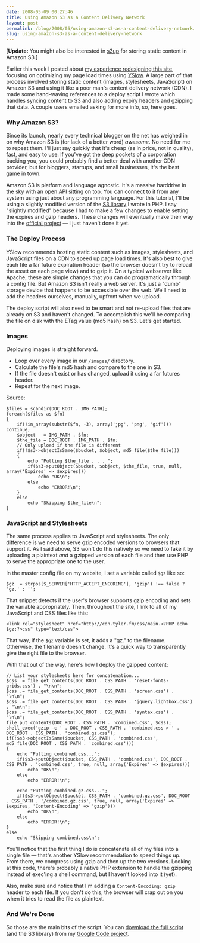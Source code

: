 ```yaml
---
date: 2008-05-09 00:27:46
title: Using Amazon S3 as a Content Delivery Network
layout: post
permalink: /blog/2008/05/using-amazon-s3-as-a-content-delivery-network/index.html
slug: using-amazon-s3-as-a-content-delivery-network
---
```

[**Update:** You might also be interested in [s3up](http://clickontyler.com/blog/2009/02/serving-static-content-on-amazon-s3-with-s3up/) for storing static content in Amazon S3.]

Earlier this week I posted about [my experience redesigning this site](http://clickontyler.com/blog/2008/05/building-a-better-website-with-yahoo/), focusing on optimizing my page load times using [YSlow](http://developer.yahoo.com/yslow/). A large part of that process involved storing static content (images, stylesheets, JavaScript) on Amazon S3 and using it like a poor man's content delivery network (CDN). I made some hand-waving references to a deploy script I wrote which handles syncing content to S3 and also adding expiry headers and gzipping that data. A couple users emailed asking for more info, so, here goes.

### Why Amazon S3? ###

Since its launch, nearly every technical blogger on the net has weighed in on why Amazon S3 is (for lack of a better word) _awesome_. No need for me to repeat them. I'll just say quickly that it's cheap (as in price, not in quality), fast, and easy to use. If you've got the deep pockets of a corporation backing you, you could probably find a better deal with another CDN provider, but for bloggers, startups, and small businesses, it's the best game in town.

Amazon S3 is platform and language agnostic. It's a massive harddrive in the sky with an open API sitting on top. You can connect to it from any system using just about any programming language. For this tutorial, I'll be using a slightly modified version of the [S3 library](/amazon-php-aws/) I wrote in PHP. I say "slightly modified" because I had to make a few changes to enable setting the expires and gzip headers. These changes will eventually make their way into the [official project](http://code.google.com/p/php-aws/) &mdash; I just haven't done it yet.

### The Deploy Process ###

YSlow recommends hosting static content such as images, stylesheets, and JavaScript files on a CDN to speed up page load times. It's also best to give each file a far future expiration header (so the browser doesn't try to reload the asset on each page view) and to gzip it. On a typical webserver like Apache, these are simple changes that you can do programatically through a config file. But Amazon S3 isn't really a web server. It's just a "dumb" storage device that happens to be accessible over the web. We'll need to add the headers ourselves, manually, upfront when we upload.

The deploy script will also need to be smart and not re-upload files that are already on S3 and haven't changed. To accomplish this we'll be comparing the file on disk with the ETag value (md5 hash) on S3. Let's get started.

### Images ###

Deploying images is straight forward.

 * Loop over every image in our `/images/` directory.
 * Calculate the file's md5 hash and compare to the one in S3.
 * If the file doesn't exist or has changed, upload it using a far futures header.
 * Repeat for the next image.

Source:

    $files = scandir(DOC_ROOT . IMG_PATH);
    foreach($files as $fn)
    {
        if(!in_array(substr($fn, -3), array('jpg', 'png', 'gif'))) continue;
        $object   = IMG_PATH . $fn;
        $the_file = DOC_ROOT . IMG_PATH . $fn;
        // Only upload if the file is different
        if(!$s3->objectIsSame($bucket, $object, md5_file($the_file)))
        {
            echo "Putting $the_file . . . ";
            if($s3->putObject($bucket, $object, $the_file, true, null, array('Expires' => $expires)))
                echo "OK\n";
            else
                echo "ERROR!\n";
        }
        else
            echo "Skipping $the_file\n";
    }


### JavaScript and Stylesheets ###

The same process applies to JavaScript and stylesheets. The only difference is we need to serve gzip encoded versions to browsers that support it. As I said above, S3 won't do this natively so we need to fake it by uploading a plaintext _and_ a gzipped version of each file and then use PHP to serve the appropriate one to the user.

In the master config file on my website, I set a variable called `$gz` like so:

    $gz  = strpos($_SERVER['HTTP_ACCEPT_ENCODING'], 'gzip') !== false ? 'gz.' : '';

That snippet detects if the user's browser supports gzip encoding and sets the variable appropriately. Then, throughout the site, I link to all of my JavaScript and CSS files like this:

    <link rel="stylesheet" href="http://cdn.tyler.fm/css/main.<?PHP echo $gz;?>css" type="text/css">

That way, if the `$gz` variable is set, it adds a "gz." to the filename. Otherwise, the filename doesn't change. It's a quick way to transparently give the right file to the browser.

With that out of the way, here's how I deploy the gzipped content:

    // List your stylesheets here for concatenation...
    $css  = file_get_contents(DOC_ROOT . CSS_PATH . 'reset-fonts-grids.css') . "\n\n";
    $css .= file_get_contents(DOC_ROOT . CSS_PATH . 'screen.css') . "\n\n";
    $css .= file_get_contents(DOC_ROOT . CSS_PATH . 'jquery.lightbox.css') . "\n\n";
    $css .= file_get_contents(DOC_ROOT . CSS_PATH . 'syntax.css') . "\n\n";
    file_put_contents(DOC_ROOT . CSS_PATH . 'combined.css', $css);
    shell_exec('gzip -c ' . DOC_ROOT . CSS_PATH . 'combined.css > ' . DOC_ROOT . CSS_PATH . 'combined.gz.css');
    if(!$s3->objectIsSame($bucket, CSS_PATH . 'combined.css', md5_file(DOC_ROOT . CSS_PATH . 'combined.css')))
    {
        echo "Putting combined.css...";
        if($s3->putObject($bucket, CSS_PATH . 'combined.css', DOC_ROOT . CSS_PATH . 'combined.css', true, null, array('Expires' => $expires)))
            echo "OK\n";
        else
            echo "ERROR!\n";

        echo "Putting combined.gz.css...";
        if($s3->putObject($bucket, CSS_PATH . 'combined.gz.css', DOC_ROOT . CSS_PATH . '/combined.gz.css', true, null, array('Expires' => $expires, 'Content-Encoding' => 'gzip')))
            echo "OK\n";
        else
            echo "ERROR!\n";
    }
    else
        echo "Skipping combined.css\n";

You'll notice that the first thing I do is concatenate all of my files into a single file &mdash; that's another YSlow recommendation to speed things up. From there, we compress using gzip and then up the two versions. Looking at this code, there's probably a native PHP extension to handle the gzipping instead of exec'ing a shell command, but I haven't looked into it (yet).

Also, make sure and notice that I'm adding a `Content-Encoding: gzip` header to each file. If you don't do this, the browser will crap out on you when it tries to read the file as plaintext.

### And We're Done ###

So those are the main bits of the script. You can [download the full script](http://code.google.com/p/tylerhall/source/browse/trunk/amazon-s3-deploy/deploy.php) (and the S3 library) from my [Google Code project](http://code.google.com/p/tylerhall/).